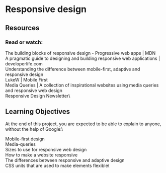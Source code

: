 # Responsive design
## Resources
### Read or watch:
The building blocks of responsive design - Progressive web apps | MDN\
A pragmatic guide to designing and building responsive web applications | developerlife.com\
Understanding the difference between mobile-first, adaptive and responsive design\
LukeW | Mobile First\
Media Queries | A collection of inspirational websites using media queries and responsive web design\
Responsive Design Newsletter\
## Learning Objectives
At the end of this project, you are expected to be able to explain to anyone, without the help of Google:\

Mobile-first design\
Media-queries\
Sizes to use for responsive web design\
How to make a website responsive\
The differences between responsive and adaptive design\
CSS units that are used to make elements flexible\
